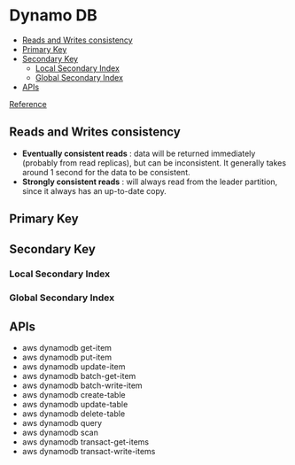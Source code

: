 # Dynamo DB
* [Reads and Writes consistency](#reads-and-writes-consistency)
* [Primary Key](#primary-key)
* [Secondary Key](#secondary-key)
  * [Local Secondary Index](#local-secondary-index)
  * [Global Secondary Index](#global-secondary-index)
* [APIs](#apis)

[Reference](https://www.freecodecamp.org/news/ultimate-dynamodb-2020-cheatsheet/)

## Reads and Writes consistency
* **Eventually consistent reads** : data will be returned immediately (probably from read replicas), but can be inconsistent. It generally takes around 1 second for the data to be consistent.
* **Strongly consistent reads** : will always read from the leader partition, since it always has an up-to-date copy.

## Primary Key

## Secondary Key
### Local Secondary Index
### Global Secondary Index


## APIs
* aws dynamodb get-item
* aws dynamodb put-item
* aws dynamodb update-item
* aws dynamodb batch-get-item
* aws dynamodb batch-write-item
* aws dynamodb create-table
* aws dynamodb update-table
* aws dynamodb delete-table
* aws dynamodb query
* aws dynamodb scan
* aws dynamodb transact-get-items
* aws dynamodb transact-write-items
